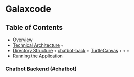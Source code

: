 
# Galaxcode 

## Table of Contents
+ [Overview](#overview)
+ [Technical Architecture](#technical)
    &#9702;
+ [Directory Structure](#directory)
    &#9702; [chatbot-back](#chatbot)
    &#9702; [TurtleCanvas](#turtle)
    &#9702;
    &#9702;
    &#9702;
+ [Running the Application](#running)

### Chatbot Backend (#chatbot)
